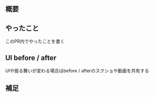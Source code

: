 ## 概要

## やったこと
このPR内でやったことを書く

## UI before / after
UIや振る舞いが変わる場合はbefore / afterのスクショや動画を共有する

## 補足